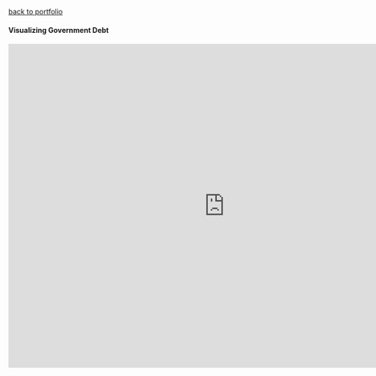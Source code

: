 [back to portfolio](README.md)

#### Visualizing Government Debt

#### <iframe src="https://data.oecd.org/chart/6BgP" width="860" height="645" style="border: 0" mozallowfullscreen="true" webkitallowfullscreen="true" allowfullscreen="true"><a href="https://data.oecd.org/chart/6BgP" target="_blank">OECD Chart: General government debt, Total, % of GDP, Annual, 2020</a></iframe>
